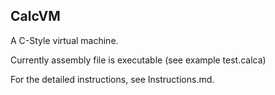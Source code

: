 ## CalcVM
A C-Style virtual machine. 

Currently assembly file is executable (see example test.calca)

For the detailed instructions, see Instructions.md.